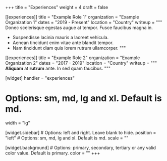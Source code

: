 +++
title = "Experiences"
weight = 4
draft = false

[[experiences]]
    title = "Example Role 1"
    organization = "Example Organization 1"
    dates = "2019 - Present"
    location = "Country"
    writeup = """
Donec scelerisque egestas augue at tempor. Fusce faucibus magna in.
- Suspendisse lacinia mauris a laoreet vehicula.
- Aenean tincidunt enim vitae ante blandit tempor.
- Nam tincidunt diam quis lorem rutrum ullamcorper.
"""

[[experiences]]
    title = "Example Role 2"
    organization = "Example Organization 2"
    dates = "2017 - 2019"
    location = "Country"
    writeup = """
**Aliquam** at **rutrum** ante. In sed quam faucibus.
"""

[widget]
  handler = "experiences"
    
  # Options: sm, md, lg and xl. Default is md.
  width = "lg"

  [widget.sidebar]
    # Options: left and right. Leave blank to hide.
    position = "left"
    # Options: sm, md, lg and xl. Default is md.
    scale = ""
    
  [widget.background]
    # Options: primary, secondary, tertiary or any valid color value. Default is primary.
    color = ""
+++